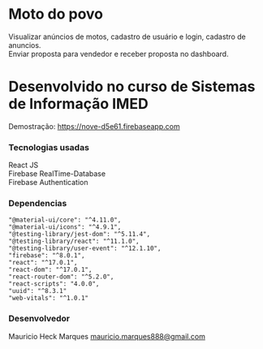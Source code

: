 
# Moto do povo
Visualizar anúncios de motos, cadastro de usuário e login, cadastro de anuncios.<br/>
Enviar proposta para vendedor e receber proposta no dashboard.

# Desenvolvido no curso de Sistemas de Informação IMED

Demostração: https://nove-d5e61.firebaseapp.com

### Tecnologias usadas
React JS<br/>
Firebase RealTime-Database<br/>
Firebase Authentication

### Dependencias
    "@material-ui/core": "^4.11.0",
    "@material-ui/icons": "^4.9.1",
    "@testing-library/jest-dom": "^5.11.4",
    "@testing-library/react": "^11.1.0",
    "@testing-library/user-event": "^12.1.10",
    "firebase": "^8.0.1",
    "react": "^17.0.1",
    "react-dom": "^17.0.1",
    "react-router-dom": "^5.2.0",
    "react-scripts": "4.0.0",
    "uuid": "^8.3.1"
    "web-vitals": "^1.0.1"

### Desenvolvedor
Mauricio Heck Marques
mauricio.marques888@gmail.com

